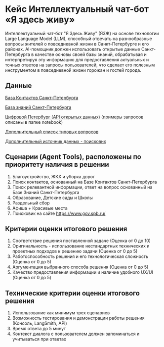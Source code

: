 # Кейс Интеллектуальный чат-бот «Я здесь живу»

Интеллектуальный чат-бот "Я Здесь Живу" (ЯЗЖ) на основе технологии Large Language Model (LLM), способный отвечать на разнообразные вопросы жителей о повседневной жизни в Санкт-Петербурге и его районах. AI-помощник должен использовать открытые данные Санкт-Петербурга в качестве основы своей базы знаний, обрабатывая и интерпретируя эту информацию для предоставления актуальных и точных ответов на запросы пользователей, что сделает его полезным инструментом в повседневной жизни горожан и гостей города.

## Данные

[База Контактов Санкт-Петербурга](data/contacts.xlsx) 

[База знаний Санкт-Петербурга](https://gu.spb.ru/knowledge-base/)

[Цифровой Петербург (API открытых данных)](https://petersburg.ru/) 
(примеры запросов описаны в папке notebook)

[Дополнительный список типовых вопросов](data/questions.xlsx)

[Дополнительный источник данных - поисковик](https://www.gov.spb.ru/)



## Сценарии (Agent Tools), расположены по приоритету наличия в решении

1. Благоустройство, ЖКХ и уборка дорог
2. Поиск контактов, основанный на Базе Контактов Санкт-Петербурга
3. Поиск релевантной информации, ответ на вопрос основанный на Базе Знаний Санкт-Петербурга
4. Образование, Детские сады и Школы
5. Раздельный сбор 
6. Афиша + Красивые места
7. Поисковик на сайте https://www.gov.spb.ru/


## Критерии оценки итогового решения

1. Соответствие решения поставленной задаче (Оценка от 0 до 10)
2. Оригинальность - использование нестандартных технических и проектных подходов к решению задачи (Оценка от 0 до 5)
3. Работоспособность решения и его технологическая сложность (Оценка от 0 до 5)
4. Аргументация выбранного способа решения (Оценка от 0 до 5)
5. Качество предоставления информации и наличие удобного UX/UI (Оценка от 0 до 5)


## Технические критерии оценки итогового решения

1. Использование как минимум трех сценариев
2. Возможность тестирования и демонстрации работы решения (Консоль, LangSmith, API)
3. Время ответа до 5 минут
4. Контекст диалога с пользователем должен запоминаться и учитываться при ответах

